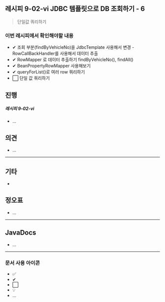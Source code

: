## 레시피 9-02-vi JDBC 템플릿으로 DB 조회하기 - 6

>  단일값 쿼리하기
>

### 이번 레시피에서 확인해야할  내용

* ✔ 조회 부분(findByVehicleNo)을 JdbcTemplate 사용해서 변경 - RowCallBackHandler를 사용해서 데이터 추출
* ✔ RowMapper 로 데이터 추출하기 findByVehicleNo(), findAll()
* ✔ BeanPropertyRowMapper 사용해보기
* ✔ queryForList()로 여러 row 쿼리하기
* ⬜ 단일 값 쿼리하기 




## 진행

##### 레시피 9-02-vi

* ...




## 의견

* ...

  

---

## 기타

* 



## 정오표

* ...
  


---

## JavaDocs

* ...



---

### 문서 사용 아이콘

* ✅
* ✔
* ⬜
* 💡
* ...

